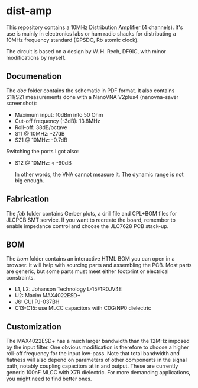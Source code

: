 dist-amp
========

This repository contains a 10MHz Distribution Amplifier (4  channels). It's
use is mainly in electronics labs or ham radio shacks for distributing a 
10MHz frequency standard (GPSDO, Rb atomic clock).

The circuit is based on a design by W. H. Rech, DF9IC, with minor modifications
by myself.

Documenation
------------

The *doc* folder contains the schematic in PDF format. It also contains S11/S21 measurements
done with a NanoVNA V2plus4 (nanovna-saver screenshot):

- Maximum input: 10dBm into 50 Ohm
- Cut-off frequency (-3dB): 13.8MHz
- Roll-off: 38dB/octave
- S11 @ 10MHz: -27dB
- S21 @ 10MHz: -0.7dB

Switching the ports I got also:
- S12 @ 10MHz: < -90dB

  In other words, the VNA cannot measure it. The dynamic range is not big enough.

Fabrication
-----------

The *fab* folder contains Gerber plots, a drill file and CPL+BOM files for
JLCPCB SMT service. If you want to recreate the board, remember to enable
impedance control and choose the JLC7628 PCB stack-up.

BOM
---

The *bom* folder contains an interactive HTML BOM you can open in a browser. It will
help with sourcing parts and assembling the PCB. Most parts are generic, but some parts
must meet either footprint or electrical constraints.

- L1, L2: Johanson Technology L-15F1R0JV4E
- U2: Maxim MAX4022ESD+
- J6: CUI PJ-037BH
- C13-C15: use MLCC capacitors with C0G/NP0 dielectric

Customization
-------------

The MAX4022ESD+ has a much larger bandwidth than the 12MHz imposed by the input filter.
One obvious modification is therefore to choose a higher roll-off frequency for the
input low-pass. Note that total bandwidth and flatness will also depend on parameters
of other components in the signal path, notably coupling capacitors at in and output.
These are currently generic 100nF MLCC with X7R dielectric. For more demanding applications,
you might need to find better ones.
